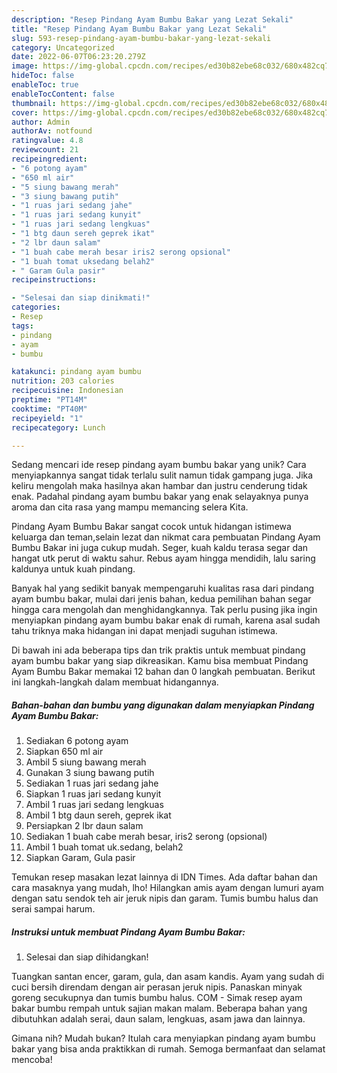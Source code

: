 ```yaml
---
description: "Resep Pindang Ayam Bumbu Bakar yang Lezat Sekali"
title: "Resep Pindang Ayam Bumbu Bakar yang Lezat Sekali"
slug: 593-resep-pindang-ayam-bumbu-bakar-yang-lezat-sekali
category: Uncategorized
date: 2022-06-07T06:23:20.279Z
image: https://img-global.cpcdn.com/recipes/ed30b82ebe68c032/680x482cq70/pindang-ayam-bumbu-bakar-foto-resep-utama.jpg
hideToc: false
enableToc: true
enableTocContent: false
thumbnail: https://img-global.cpcdn.com/recipes/ed30b82ebe68c032/680x482cq70/pindang-ayam-bumbu-bakar-foto-resep-utama.jpg
cover: https://img-global.cpcdn.com/recipes/ed30b82ebe68c032/680x482cq70/pindang-ayam-bumbu-bakar-foto-resep-utama.jpg
author: Admin
authorAv: notfound
ratingvalue: 4.8
reviewcount: 21
recipeingredient:
- "6 potong ayam"
- "650 ml air"
- "5 siung bawang merah"
- "3 siung bawang putih"
- "1 ruas jari sedang jahe"
- "1 ruas jari sedang kunyit"
- "1 ruas jari sedang lengkuas"
- "1 btg daun sereh geprek ikat"
- "2 lbr daun salam"
- "1 buah cabe merah besar iris2 serong opsional"
- "1 buah tomat uksedang belah2"
- " Garam Gula pasir"
recipeinstructions:

- "Selesai dan siap dinikmati!"
categories:
- Resep
tags:
- pindang
- ayam
- bumbu

katakunci: pindang ayam bumbu 
nutrition: 203 calories
recipecuisine: Indonesian
preptime: "PT14M"
cooktime: "PT40M"
recipeyield: "1"
recipecategory: Lunch

---
```





Sedang mencari ide resep pindang ayam bumbu bakar yang unik? Cara menyiapkannya sangat tidak terlalu sulit namun tidak gampang juga. Jika keliru mengolah maka hasilnya akan hambar dan justru cenderung tidak enak. Padahal pindang ayam bumbu bakar yang enak selayaknya punya aroma dan cita rasa yang mampu memancing selera Kita.





Pindang Ayam Bumbu Bakar sangat cocok untuk hidangan istimewa keluarga dan teman,selain lezat dan nikmat cara pembuatan Pindang Ayam Bumbu Bakar ini juga cukup mudah. Seger, kuah kaldu terasa segar dan hangat utk perut di waktu sahur. Rebus ayam hingga mendidih, lalu saring kaldunya untuk kuah pindang.

Banyak hal yang sedikit banyak mempengaruhi kualitas rasa dari pindang ayam bumbu bakar, mulai dari jenis bahan, kedua pemilihan bahan segar hingga cara mengolah dan menghidangkannya. Tak perlu pusing jika ingin menyiapkan pindang ayam bumbu bakar enak di rumah, karena asal sudah tahu triknya maka hidangan ini dapat menjadi suguhan istimewa.






Di bawah ini ada beberapa tips dan trik praktis untuk membuat pindang ayam bumbu bakar yang siap dikreasikan. Kamu bisa membuat Pindang Ayam Bumbu Bakar memakai 12 bahan dan 0 langkah pembuatan. Berikut ini langkah-langkah dalam membuat hidangannya.

<!--inarticleads1-->

##### Bahan-bahan dan bumbu yang digunakan dalam menyiapkan Pindang Ayam Bumbu Bakar:

1. Sediakan 6 potong ayam
1. Siapkan 650 ml air
1. Ambil 5 siung bawang merah
1. Gunakan 3 siung bawang putih
1. Sediakan 1 ruas jari sedang jahe
1. Siapkan 1 ruas jari sedang kunyit
1. Ambil 1 ruas jari sedang lengkuas
1. Ambil 1 btg daun sereh, geprek ikat
1. Persiapkan 2 lbr daun salam
1. Sediakan 1 buah cabe merah besar, iris2 serong (opsional)
1. Ambil 1 buah tomat uk.sedang, belah2
1. Siapkan  Garam, Gula pasir


Temukan resep masakan lezat lainnya di IDN Times. Ada daftar bahan dan cara masaknya yang mudah, lho! Hilangkan amis ayam dengan lumuri ayam dengan satu sendok teh air jeruk nipis dan garam. Tumis bumbu halus dan serai sampai harum. 

<!--inarticleads2-->

##### Instruksi untuk membuat Pindang Ayam Bumbu Bakar:


1. Selesai dan siap dihidangkan!

Tuangkan santan encer, garam, gula, dan asam kandis. Ayam yang sudah di cuci bersih direndam dengan air perasan jeruk nipis. Panaskan minyak goreng secukupnya dan tumis bumbu halus. COM - Simak resep ayam bakar bumbu rempah untuk sajian makan malam. Beberapa bahan yang dibutuhkan adalah serai, daun salam, lengkuas, asam jawa dan lainnya. 

Gimana nih? Mudah bukan? Itulah cara menyiapkan pindang ayam bumbu bakar yang bisa anda praktikkan di rumah. Semoga bermanfaat dan selamat mencoba!
